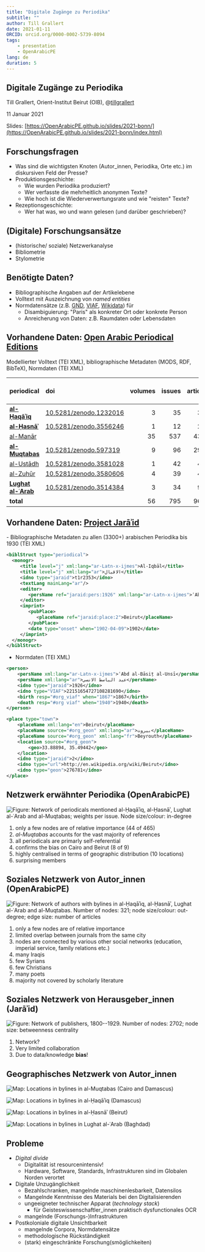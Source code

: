 ```yaml
---
title: "Digitale Zugänge zu Periodika"
subtitle: ""
author: Till Grallert
date: 2021-01-11
ORCID: orcid.org/0000-0002-5739-8094
tags:
    - presentation
    - OpenArabicPE
lang: de
duration: 5
---
```


##  Digitale Zugänge zu Periodika

Till Grallert, Orient-Institut Beirut (OIB), @[tillgrallert](https://twitter.com/tillgrallert)

11 Januar 2021

Slides: [https://OpenArabicPE.github.io/slides/2021-bonn/](https://OpenArabicPE.github.io/slides/2021-bonn/index.html)

## Forschungsfragen

- Was sind die wichtigsten Knoten (Autor_innen, Periodika, Orte etc.) im diskursiven Feld der Presse?
- Produktionsgeschichte:
    + Wie wurden Periodika produziert?
    + Wer verfasste die mehrheitlich anonymen Texte?
    + Wie hoch ist die Wiederverwertungsrate und wie "reisten" Texte?
- Rezeptionsgeschichte:
    + Wer hat was, wo und wann gelesen (und darüber geschrieben)?

## (Digitale) Forschungsansätze

- (historische/ soziale) Netzwerkanalyse
- Bibliometrie
- Stylometrie

## Benötigte Daten?

- Bibliographische Angaben auf der Artikelebene
- Volltext mit Auszeichnung von *named entities*
- Normdatensätze (z.B. [GND](https://www.dnb.de/DE/Professionell/Standardisierung/GND/gnd.html), [VIAF](https://viaf.org/), [Wikidata](https://wikidata.org/)) für
    - Disambiguierung: "Paris" als konkreter Ort oder konkrete Person
    - Anreicherung von Daten: z.B. Raumdaten oder Lebensdaten

## Vorhandene Daten: [Open Arabic Periodical Editions](https://openarabicpe.github.io)

Modellierter Volltext (TEI XML), bibliographische Metadaten (MODS, RDF, BibTeX), Normdaten (TEI XML)

| periodical                                                                        | doi                                                              | volumes | issues | articles | words   | words per article |
| :--------                                                                         | :--                                                              | ----:   | ----:  | ----:    | ----:   | ----:             |
| [**al-Ḥaqāʾiq**](https://www.github.com/openarabicpe/digital-haqaiq)              | [10.5281/zenodo.1232016](https://doi.org/10.5281/zenodo.1232016) | 3       | 35     | 389      | 298090  | 832.66            |
| [**al-Ḥasnāʾ**](https://www.github.com/openarabicpe/journal_al-hasna)             | [10.5281/zenodo.3556246](https://doi.org/10.5281/zenodo.3556246) | 1       | 12     | 201      | NA      | NA                |
| [al-Manār](https://www.github.com/openarabicpe/journal_al-manar)                  |                                                                  | 35      | 537    | 4300     | 6144593 | 1437.73           |
| [**al-Muqtabas**](https://www.github.com/tillgrallert/digital-muqtabas)           | [10.5281/zenodo.597319](https://doi.org/10.5281/zenodo.597319)   | 9       | 96     | 2964     | 1981081 | 873.34            |
| [al-Ustādh](https://www.github.com/openarabicpe/journal_al-ustadh)                | [10.5281/zenodo.3581028](https://doi.org/10.5281/zenodo.3581028) | 1       | 42     | 435      | 221447  | 582.21            |
| [al-Zuhūr](https://www.github.com/openarabicpe/journal_al-zuhur)                  | [10.5281/zenodo.3580606](https://doi.org/10.5281/zenodo.3580606) | 4       | 39     | 436      | 292333  | 695.09            |
| [**Lughat al-ʿArab**](https://www.github.com/openarabicpe/journal_lughat-al-arab) | [10.5281/zenodo.3514384](https://doi.org/10.5281/zenodo.3514384) | 3       | 34     | 939      | 373832  | 485.21            |
| **total**                                                                         |                                                                  | 56      | 795    | 9664     | 9311376 |                   |

## Vorhandene Daten: [Project Jarāʾid](https://projectjaraid.github.io)


<div class="c_width-50 c_left">
- Bibliographische Metadaten zu allen (3300+) arabischen Periodika bis 1930 (TEI XML)

```xml
<biblStruct type="periodical">
  <monogr>
     <title level="j" xml:lang="ar-Latn-x-ijmes">Al-Iqbāl</title>
     <title level="j" xml:lang="ar">الاقبال</title>
     <idno type="jaraid">t1r2353</idno>
     <textLang mainLang="ar"/>
     <editor>
        <persName ref="jaraid:pers:1926" xml:lang="ar-Latn-x-ijmes">ʿAbd al-Bāsiṭ al-Unsī</persName>
     </editor>
     <imprint>
        <pubPlace>
           <placeName ref="jaraid:place:2">Beirut</placeName>
        </pubPlace>
        <date type="onset" when="1902-04-09">1902</date>
     </imprint>
  </monogr>
</biblStruct>
```

</div><div class="c_width-50 c_right">

- Normdaten (TEI XML)

```xml
<person>
    <persName xml:lang="ar-Latn-x-ijmes">ʿAbd al-Bāsiṭ al-Unsī</persName>
    <persName xml:lang="ar">عبد الباسط الانسي</persName>
    <idno type="jaraid">1926</idno>
    <idno type="VIAF">22151654727108281690</idno>
    <birth resp="#org_viaf" when="1867">1867</birth>
    <death resp="#org viaf" when="1940">1940</death>
</person>
```

```xml
<place type="town">
    <placeName xml:lang="en">Beirut</placeName>
    <placeName source="#org_geon" xml:lang="ar">بيروت</placeName>
    <placeName source="#org_geon" xml:lang="fr">Beyrouth</placeName>
    <location source="#org_geon">
        <geo>33.88894, 35.49442</geo>
    </location>
    <idno type="jaraid">2</idno>
    <idno type="url">http://en.wikipedia.org/wiki/Beirut</idno>
    <idno type="geon">276781</idno>
</place>
```

</div>

## Netzwerk erwähnter Periodika (OpenArabicPE)

<div class="c_width-60 c_left">

![Figure: Network of periodicals mentioned *al-Ḥaqāʾiq*, *al-Ḥasnāʾ*, *Lughat al-ʿArab* and *al-Muqtabas*; weights per issue. Node size/colour: in-degree](../assets/networks/network_oape-p3a6afa20_referenced-periodicals-per-issue_circular-n-size_in-degree.svg)

</div>
<div class="c_width-30 c_right">

1. only a few nodes are of relative importance (44 of 465)
2. *al-Muqtabas* accounts for the vast majority of references
3. all periodicals are primarly self-referential
4. confirms the bias on Cairo and Beirut (8 of 9)
2. highly centralised in terms of geographic distribution (10 locations)
3. surprising members

</div>

## Soziales Netzwerk von Autor_innen (OpenArabicPE)

<div class="c_width-60 c_left">

![Figure: Network of authors with bylines in *al-Ḥaqāʾiq*, *al-Ḥasnāʾ*, *Lughat al-ʿArab* and *al-Muqtabas*. Number of nodes: 321; node size/colour: out-degree; edge size: number of articles](../assets/networks/network_oape-p3a6afa20_authors_unimodal-n-size_out-degree.svg)

</div><div class="c_width-30 c_right">

1. only a few nodes are of relative importance
2. limited overlap between journals from the same city
3. nodes are connected by various other social networks (education, imperial service, family relations etc.)
4. many Iraqis
2. few Syrians
3. few Christians
2. many poets
3. majority not covered by scholarly literature

</div>

## Soziales Netzwerk von Herausgeber_innen (Jarāʾid)

<div class="c_width-60 c_left">

![Figure: Network of publishers, 1800--1929. Number of nodes: 2702;  node size: betweenness centrality](../assets/networks/network_project-jaraid_people-titles-n-size_betweenness-centrality.svg)

</div><div class="c_width-30 c_right">

1. Network?
2. Very limited collaboration
3. Due to data/knowledge **bias**!

</div>

## Geographisches Netzwerk von Autor_innen

<div class="c_width-50 c_left c_height-50">

![Map: Locations in bylines in *al-Muqtabas* (Cairo and Damascus)](../assets/maps/map-oclc_4770057679-bylines-middle-east.png)

</div><div class="c_width-50 c_right c_height-50">

![Map: Locations in bylines in *al-Ḥaqāʾiq* (Damascus)](../assets/maps/map-oclc_644997575-bylines-middle-east.png)

</div><div class="c_width-50 c_left c_height-50">

![Map: Locations in bylines in *al-Ḥasnāʾ* (Beirut)](../assets/maps/map-oclc_792756327-bylines-middle-east.png)

</div><div class="c_width-50 c_right c_height-50">

![Map: Locations in bylines in *Lughat al-ʿArab* (Baghdad)](../assets/maps/map-oclc_472450345-bylines-middle-east.png)

</div>

## Probleme

- *Digital divide*
    + Digitalität ist resourcenintensiv!
    + Hardware, Software, Standards, Infrastrukturen sind im Globalen Norden verortet
- Digitale Unzugänglichkeit
    + Bezahlschranken, mangelnde maschinenlesbarkeit, Datensilos
    + Mangelnde Kenntnisse des Materials bei den Digitalisierenden
    + ungeeigneter technischer Apparat (*technology stack*)
        + für Geisteswissenschaftler_innen praktisch dysfunctionales OCR
    - mangelnde (Forschungs-)Infrastrukturen
- Postkoloniale digitale Unsichtbarkeit
    + mangelnde Corpora, Normdatensätze
    + methodologische Rückständigkeit
    + (stark) eingeschränkte Forschung(smöglichkeiten)
